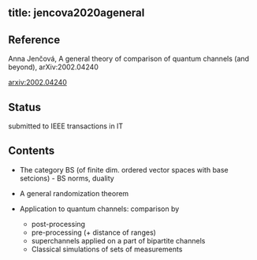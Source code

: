 title: jencova2020ageneral 
---

## Reference

Anna Jenčová, A general theory of comparison of quantum channels (and beyond), 
 arXiv:2002.04240

[arxiv:2002.04240](https://arxiv.org/abs/2002.04240)

## Status

submitted to IEEE transactions in IT

## Contents

* The category $\mathsf{BS}$ (of finite dim. ordered vector spaces with base setcions) - BS norms, duality

* A general randomization theorem

* Application to quantum channels: comparison by
    
    * post-processing
    * pre-processing (+ distance of ranges)
    * superchannels applied on a part of bipartite channels
    * Classical simulations of sets of measurements


